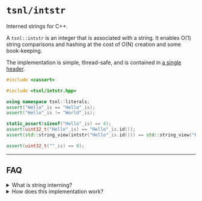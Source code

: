 # `tsnl/intstr`

Interned strings for C++.

A `tsnl::intstr` is an integer that is associated with a string.
It enables O(1) string comparisons and hashing at the cost of O(N) creation and some book-keeping.

The implementation is simple, thread-safe, and is contained in [a single header](/include/tsnl/intstr.hpp).

```cpp
#include <cassert>

#include <tsnl/intstr.hpp>

using namespace tsnl::literals;
assert("Hello"_is == "Hello"_is);
assert("Hello"_is != "World"_is);

static_assert(sizeof("Hello"_is) == 4);
assert(uint32_t("Hello"_is) == "Hello"_is.id());
assert(std::string_view(intstr("Hello"_is.id())) == std::string_view("Hello"));

assert(uint32_t(""_is) == 0);
```

---

## FAQ

<details>
<summary>What is string interning?</summary>
<p>
String interning de-duplicates strings in memory. It is useful when dealing with strings that you expect to recur often.
The price for de-duplication is typically an O(N) hashing operation on the string to convert it to some stable, 
string-specific ID.
</p>

<p>
A common use-case for interned strings is to represent syntactic identifiers (variable names) in compilers and 
interpreters. Each variable name is stored as a single interned string. Symbol lookups in symbol tables, field name 
queries on records/structs, and import resolution all rely on interned strings to work more efficiently.
</p>

<p>
Another use-case for interned strings is as a concise identifier for objects in game-engines. Names can be interned to 
turn them into integers. Subsequent queries using these names can supply the interned string, reducing the cost of 
hashing and comparing the strings.
</p>
</details>

<details>
<summary>How does this implementation work?</summary>

<p>
This implementation uses a hash-map to associate every interned string with a unique ID. When an <code>intstr</code> 
instance is constructed, we lock the hash-map and check if the string has been interned already. If so, we return the 
previously returned ID. Otherwise, we mint a new ID, update the global hash-map, and return the new ID.
</p>

<p>
This means that each <code>intstr</code> points to exactly one string. It also allows you to recover the original string
representation from an ID by performing a reverse-lookup on the aforementioned map using a supplementary lookup table.
</p>

<p>
The global hash-map is synchronized by a mutex, making it thread-safe. We acquire shared locks to the global mutex when 
checking if a string is already interned, only taking exclusive locks when we need to update the global state with an 
unencountered string. Since string interning is employed when the strings are expected to occur repeatedly, we expect to
rarely take the global exclusive lock.
</p>

<p>
Finally, we expose the underlying integer handle and ABI as part of the API. We guarantee the integer will increment 
monotonically, that the <code>0</code> ID will always refer to an empty string, and that the specified integer type 
(<code>uint32_t</code> by default) is all each <code>intstr</code> instance will ever contain. This makes our class 
suitable for use in tagged-object interpreters where the integer must be packed and unpacked reliably.
</p>

<p>
The implementation is simple, thread-safe, and is contained in <a href="/include/tsnl/intstr.hpp">a single header</a>. 
It is easy to modify and patch, e.g. changing to 16-bit or 64-bit integers.
<p>

<p>
Happy hacking!
</p>
</details>

